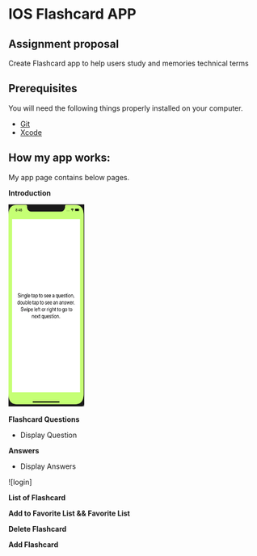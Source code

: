 # IOS Flashcard APP


## Assignment proposal
Create Flashcard app to help users study and memories technical terms


## Prerequisites

You will need the following things properly installed on your computer.

* [Git](https://git-scm.com/)
* [Xcode](https://developer.apple.com/xcode/)

## How my app works:
My app page contains below pages.

**Introduction**

<img src="https://github.com/Jaejun-Project/IOS_Flashcard/blob/master/IOS_Flashcard_img/Intro.png?raw=true"  width="150" height="400" />

**Flashcard Questions**
- Display Question

<!-- ![](https://github.com/Jaejun-Project/pubg_leaderboard/blob/master/ImgRead/stat.png) -->

**Answers**
- Display Answers

<!-- ![register](https://github.com/Jaejun-Project/pubg_leaderboard/blob/master/ImgRead/register.png) -->

![login]


**List of Flashcard**


**Add to Favorite List && Favorite List**

**Delete Flashcard**

**Add Flashcard**
